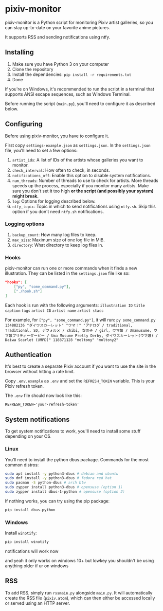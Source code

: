# pixiv-monitor

pixiv-monitor is a Python script for monitoring Pixiv artist galleries, so you can stay up-to-date on your favorite anime pictures.

It supports RSS and sending notifications using ntfy.

## Installing

1. Make sure you have Python 3 on your computer
2. Clone the repository
3. Install the dependencies: `pip install -r requirements.txt`
4. Done

If you're on Windows, it's recommended to run the script in a terminal that supports ANSI escape sequences,
such as Windows Terminal.

Before running the script (`main.py`), you'll need to configure it as described below.

## Configuring

Before using pixiv-monitor, you have to configure it.

First copy `settings-example.json` as `settings.json`. In the `settings.json` file, you'll need to set a few options:

1. `artist_ids`: A list of IDs of the artists whose galleries you want to monitor.
1. `check_interval`: How often to check, in seconds.
1. `notifications_off`: Enable this option to disable system notifications.
1. `num_threads`: Number of threads to use to check for artists. More threads speeds up the process, especially if you monitor many artists. Make sure you don't set it too high **or the script (and possibly your system) might break.**
1. `log`: Options for logging described below.
1. `ntfy_topic`: Topic in which to send notifications using `ntfy.sh`. Skip this option if you don't need `ntfy.sh` notifications.

### Logging options

1. `backup_count`: How many log files to keep.
1. `max_size`: Maximum size of one log file in MiB.
1. `directory`: What directory to keep log files in.

### Hooks

pixiv-monitor can run one or more commands when it finds a new illustration. They can be listed in the `settings.json` file like so:

```json
"hooks": [
	["py", "some_command.py"],
	["./hook.sh"]
]
```
Each hook is run with the following arguments: `illustration ID` `title` `caption` `tags` `artist ID` `artist name` `artist stacc`

For example, for `["py", "some_command.py"]`, it will run: `py some_command.py 134882136 "ダイワスカーレット" "ウマ！" "アナログ / traditional, Traditional, SD, デフォルメ / chibi, 女の子 / girl, ウマ娘 / Umamusume, ウマ娘プリティーダービー / Uma Musume Pretty Derby, ダイワスカーレット(ウマ娘) / Daiwa Scarlet (UMPD)" 118871128 "moltony" "moltony2"`

## Authentication

It's best to create a separate Pixiv account if you want to use the site in the browser without hitting a rate limit.

Copy `.env.example` as `.env` and set the `REFRESH_TOKEN` variable. This is your Pixiv refresh token.

The `.env` file should now look like this:

```
REFRESH_TOKEN='your-refresh-token'
```

## System notifications

To get system notifications to work, you'll need to install some stuff depending on your OS.

### Linux

You'll need to install the python dbus package. Commands for the most common distros:

```bash
sudo apt install -y python3-dbus # debian and ubuntu
sudo dnf install -y python3-dbus # fedora red hat
sudo pacman -S python-dbus # arch btw
sudo zypper install python3-dbus # opensuse (option 1)
sudo zypper install dbus-1-python # opensuse (option 2)
```

If nothing works, you can try using the pip package:

```bash
pip install dbus-python
```

### Windows

Install `winotify`:

```bash
pip install winotify
```

notifications will work now

and yeah it only works on windows 10+ but lowkey you shouldn't be using anything older if ur on windows

## RSS

To add RSS, simply run `rssmain.py` alongside `main.py`. It will automatically create the RSS file (`pixiv.atom`), which can then either be accessed locally or served using an HTTP server.

